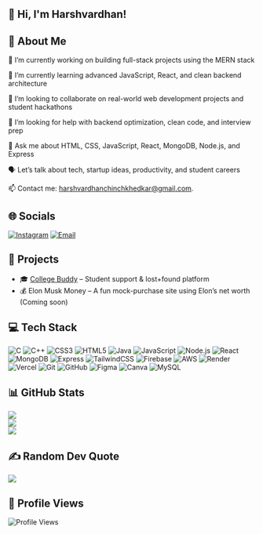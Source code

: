## 👋 Hi, I'm Harshvardhan!


## 🔁 About Me

🔭 I’m currently working on building full-stack projects using the MERN stack

🌱 I’m currently learning advanced JavaScript, React, and clean backend architecture

👯 I’m looking to collaborate on real-world web development projects and student hackathons

🤝 I’m looking for help with backend optimization, clean code, and interview prep

💬 Ask me about HTML, CSS, JavaScript, React, MongoDB, Node.js, and Express

🗣️ Let’s talk about tech, startup ideas, productivity, and student careers

📫 Contact me: [harshvardhanchinchkhedkar@gmail.com](mailto:harshvardhanchinchkhedkar@gmail.com).


## 🌐 Socials

[![Instagram](https://img.shields.io/badge/Instagram-%23E4405F.svg?logo=Instagram&logoColor=white)](https://instagram.com/harshvardhan_chinchkhedkar) 
[![Email](https://img.shields.io/badge/Email-D14836?logo=gmail&logoColor=white)](mailto:harshvardhanchinchkhedkar@gmail.com) 


## 🚀 Projects

- 🎓 [College Buddy](https://github.com/HarshvardhanNC/college-buddy) – Student support & lost+found platform  
- 💰 Elon Musk Money – A fun mock-purchase site using Elon’s net worth (Coming soon)


## 💻 Tech Stack

![C](https://img.shields.io/badge/c-%2300599C.svg?style=for-the-badge&logo=c&logoColor=white) 
![C++](https://img.shields.io/badge/c++-%2300599C.svg?style=for-the-badge&logo=c%2B%2B&logoColor=white) 
![CSS3](https://img.shields.io/badge/css3-%231572B6.svg?style=for-the-badge&logo=css3&logoColor=white) 
![HTML5](https://img.shields.io/badge/html5-%23E34F26.svg?style=for-the-badge&logo=html5&logoColor=white) 
![Java](https://img.shields.io/badge/java-%23ED8B00.svg?style=for-the-badge&logo=openjdk&logoColor=white) 
![JavaScript](https://img.shields.io/badge/javascript-%23323330.svg?style=for-the-badge&logo=javascript&logoColor=%23F7DF1E) 
![Node.js](https://img.shields.io/badge/node.js-339933.svg?style=for-the-badge&logo=nodedotjs&logoColor=white) 
![React](https://img.shields.io/badge/react-20232A.svg?style=for-the-badge&logo=react&logoColor=61DAFB) 
![MongoDB](https://img.shields.io/badge/mongodb-4DB33D.svg?style=for-the-badge&logo=mongodb&logoColor=white) 
![Express](https://img.shields.io/badge/express-000000.svg?style=for-the-badge&logo=express&logoColor=white) 
![TailwindCSS](https://img.shields.io/badge/tailwindcss-%2338B2AC.svg?style=for-the-badge&logo=tailwind-css&logoColor=white) 
![Firebase](https://img.shields.io/badge/firebase-%23039BE5.svg?style=for-the-badge&logo=firebase) 
![AWS](https://img.shields.io/badge/AWS-%23FF9900.svg?style=for-the-badge&logo=amazon-aws&logoColor=white) 
![Render](https://img.shields.io/badge/Render-46E3B7.svg?style=for-the-badge&logo=render&logoColor=white) 
![Vercel](https://img.shields.io/badge/vercel-%23000000.svg?style=for-the-badge&logo=vercel&logoColor=white) 
![Git](https://img.shields.io/badge/git-%23F05033.svg?style=for-the-badge&logo=git&logoColor=white) 
![GitHub](https://img.shields.io/badge/github-%23121011.svg?style=for-the-badge&logo=github&logoColor=white) 
![Figma](https://img.shields.io/badge/figma-%23F24E1E.svg?style=for-the-badge&logo=figma&logoColor=white) 
![Canva](https://img.shields.io/badge/Canva-%2300C4CC.svg?style=for-the-badge&logo=Canva&logoColor=white) 
![MySQL](https://img.shields.io/badge/mysql-4479A1.svg?style=for-the-badge&logo=mysql&logoColor=white)


## 📊 GitHub Stats

![](https://github-readme-stats.vercel.app/api?username=HarshvardhanNC&theme=radical&hide_border=false&include_all_commits=false&count_private=false)  
![](https://nirzak-streak-stats.vercel.app/?user=HarshvardhanNC&theme=radical&hide_border=false)  
![](https://github-readme-stats.vercel.app/api/top-langs/?username=HarshvardhanNC&theme=radical&hide_border=false&layout=compact)


## ✍️ Random Dev Quote

![](https://quotes-github-readme.vercel.app/api?type=horizontal&theme=radical)


## 👀 Profile Views

![Profile Views](https://komarev.com/ghpvc/?username=HarshvardhanNC&color=blue)


<!-- Proudly created with GPRM ( https://gprm.itsvg.in ) -->
